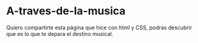 # A-traves-de-la-musica
Quiero compartirte esta página que hice con html y CSS, podras descubrir que es lo que te depara el destino musical.
